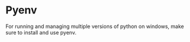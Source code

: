 # Pyenv

For running and managing multiple versions of python on windows, make sure to install and use pyenv.
